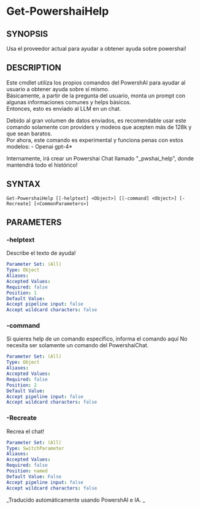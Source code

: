 ﻿---
external help file: powershai-help.xml
schema: 2.0.0
powershai: true
---

# Get-PowershaiHelp

## SYNOPSIS <!--!= @#Synop !-->
Usa el proveedor actual para ayudar a obtener ayuda sobre powershai!

## DESCRIPTION <!--!= @#Desc !-->
Este cmdlet utiliza los propios comandos del PowershAI para ayudar al usuario a obtener ayuda sobre sí mismo.  
Básicamente, a partir de la pregunta del usuario, monta un prompt con algunas informaciones comunes y helps básicos.  
Entonces, esto es enviado al LLM en un chat.

Debido al gran volumen de datos enviados, es recomendable usar este comando solamente con providers y modeos que acepten más de 128k y que sean baratos.  
Por ahora, este comando es experimental y funciona penas con estos modelos:
	- Openai gpt-4*
	
Internamente, irá crear un Powershai Chat llamado "_pwshai_help", donde mantendrá todo el histórico!

## SYNTAX <!--!= @#Syntax !-->

```
Get-PowershaiHelp [[-helptext] <Object>] [[-command] <Object>] [-Recreate] [<CommonParameters>]
```

## PARAMETERS <!--!= @#Params !-->

### -helptext
Describe el texto de ayuda!

```yml
Parameter Set: (All)
Type: Object
Aliases: 
Accepted Values: 
Required: false
Position: 1
Default Value: 
Accept pipeline input: false
Accept wildcard characters: false
```

### -command
Si quieres help de un comando específico, informa el comando aquí 
No necesita ser solamente un comando del PowershaiChat.

```yml
Parameter Set: (All)
Type: Object
Aliases: 
Accepted Values: 
Required: false
Position: 2
Default Value: 
Accept pipeline input: false
Accept wildcard characters: false
```

### -Recreate
Recrea el chat!

```yml
Parameter Set: (All)
Type: SwitchParameter
Aliases: 
Accepted Values: 
Required: false
Position: named
Default Value: False
Accept pipeline input: false
Accept wildcard characters: false
```




<!--PowershaiAiDocBlockStart-->
_Traducido automáticamente usando PowershAI e IA. 
_
<!--PowershaiAiDocBlockEnd-->

